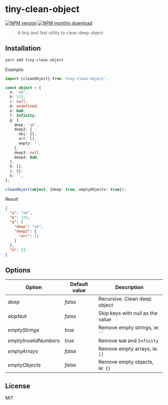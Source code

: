 # tiny-clean-object

[![NPM version](https://img.shields.io/npm/v/tiny-clean-object.svg)](https://www.npmjs.com/package/tiny-clean-object)
[![NPM monthly download](https://img.shields.io/npm/dm/tiny-clean-object.svg)](https://www.npmjs.com/package/tiny-clean-object)

> A tiny and fast utility to clean deep object

## Installation

```bash
yarn add tiny-clean-object
```

Example:

```ts
import {cleanObject} from 'tiny-clean-object';

const object = {
  a: 'ok',
  b: 123,
  c: null,
  d: undefined,
  e: NaN,
  f: Infinity,
  g: {
    deep: 'ok',
    deep2: {
      obj: {},
      arr: [],
      empty: '',
    },
    deep3: null,
    deep4: NaN,
  },
  h: [],
  i: {},
  k: '',
};

cleanObject(object, {deep: true, emptyObjects: true});
```

Result

```json
{
  "a": "ok",
  "b": 123,
  "g": {
    "deep": "ok",
    "deep2": {
      "arr": []
    }
  },
  "h": []
}
```

## Options

| Option                | Default value | Description                      |
| --------------------- | ------------- | -------------------------------- |
| _deep_                | _false_       | Recursive. Clean deep object     |
| _skipNull_            | _false_       | Skip keys with null as the value |
| _emptyStrings_        | _true_        | Remove empty strings, ie: `''`   |
| _emptyInvalidNumbers_ | _true_        | Remove `NaN` and `Infinity`      |
| _emptyArrays_         | _false_       | Remove empty arrays, ie: `[]`    |
| _emptyObjects_        | _false_       | Remove empty objects, ie: `{}`   |

## License

MIT

